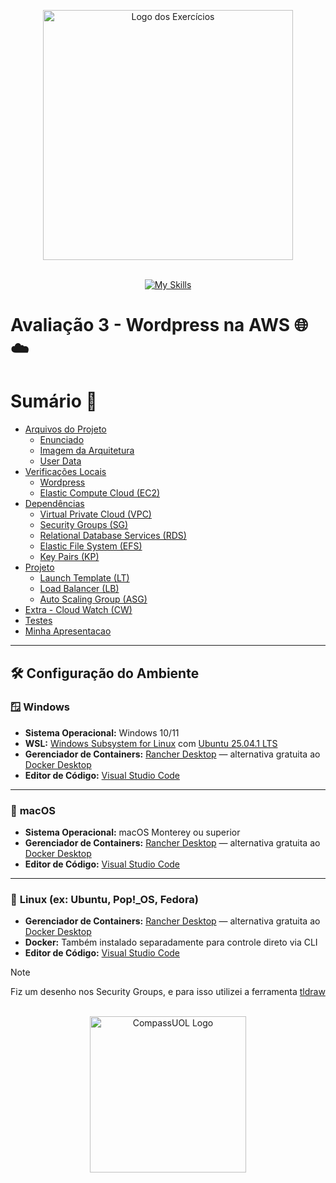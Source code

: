 <p align="center">
  <img src="https://github.com/user-attachments/assets/fc8a7bf4-b1bf-45ee-84d0-8ffffbf0cec9" alt="Logo dos Exercícios" width="400">
</p>
<br>

<div align="center">
  <a href="https://skillicons.dev">
    <img src="https://skillicons.dev/icons?i=aws,linux,docker,wordpress" alt="My Skills" />
  </a>
</div>

# Avaliação 3 - Wordpress na AWS 🌐☁️

# Sumário 📝

- [Arquivos do Projeto](https://github.com/andrrade/Project2-CompassUOL-DevSecOps/tree/main/00-Arquivos-do-Projeto)
  - [Enunciado](https://github.com/andrrade/Project2-CompassUOL-DevSecOps/blob/main/00-Arquivos-do-Projeto/Enunciado-Projeto2.pdf)
  - [Imagem da Arquitetura](https://github.com/andrrade/Project2-CompassUOL-DevSecOps/blob/main/00-Arquivos-do-Projeto/arquitetura.png)
  - [User Data](https://github.com/andrrade/Project2-CompassUOL-DevSecOps/blob/main/00-Arquivos-do-Projeto/user_data.sh)
- [Verificações Locais](https://github.com/andrrade/Project2-CompassUOL-DevSecOps/tree/main/01-Verificacoes-Locais)
  - [Wordpress](https://github.com/andrrade/Project2-CompassUOL-DevSecOps/blob/main/01-Verificacoes-Locais/01-Wordpress/README.md)
  - [Elastic Compute Cloud (EC2)](https://github.com/andrrade/Project2-CompassUOL-DevSecOps/blob/main/01-Verificacoes-Locais/02-EC2/README.md)
- [Dependências](https://github.com/andrrade/Project2-CompassUOL-DevSecOps/tree/main/02-Dependencias)
  - [Virtual Private Cloud (VPC)](https://github.com/andrrade/Project2-CompassUOL-DevSecOps/blob/main/02-Dependencias/01-VPC/README.md)
  - [Security Groups (SG)](https://github.com/andrrade/Project2-CompassUOL-DevSecOps/blob/main/02-Dependencias/02-Security-Group/README.md)
  - [Relational Database Services (RDS)](https://github.com/andrrade/Project2-CompassUOL-DevSecOps/blob/main/02-Dependencias/03-Banco-de-Dados-RDS/README.md)
  - [Elastic File System (EFS)](https://github.com/andrrade/Project2-CompassUOL-DevSecOps/blob/main/02-Dependencias/04-EFS/README.md)
  - [Key Pairs (KP)](https://github.com/andrrade/Project2-CompassUOL-DevSecOps/blob/main/02-Dependencias/05-Key-pairs/README.md)
- [Projeto](https://github.com/andrrade/Project2-CompassUOL-DevSecOps/tree/main/03-Projeto)
  - [Launch Template (LT)](https://github.com/andrrade/Project2-CompassUOL-DevSecOps/blob/main/03-Projeto/01-Launch-Template/README.md)
  - [Load Balancer (LB)](https://github.com/andrrade/Project2-CompassUOL-DevSecOps/blob/main/03-Projeto/02-Load-Balancer/README.md)
  - [Auto Scaling Group (ASG)](https://github.com/andrrade/Project2-CompassUOL-DevSecOps/blob/main/03-Projeto/03-Auto-Scaling-Group/README.md)
- [Extra - Cloud Watch (CW)](https://github.com/andrrade/Project2-CompassUOL-DevSecOps/blob/main/04-Extra-Cloud-Watch/README.md)
- [Testes](https://github.com/andrrade/Project2-CompassUOL-DevSecOps/blob/main/05-Testes/README.md)
- [Minha Apresentacao](https://github.com/andrrade/Project2-CompassUOL-DevSecOps/blob/main/06-Minha-Apresentacao/README.md)

---

## 🛠️ Configuração do Ambiente

### 🪟 **Windows**

* **Sistema Operacional:** Windows 10/11
* **WSL:** [Windows Subsystem for Linux](https://learn.microsoft.com/en-us/windows/wsl/) com [Ubuntu 25.04.1 LTS](https://documentation.ubuntu.com/server/)
* **Gerenciador de Containers:** [Rancher Desktop](https://rancherdesktop.io/) — alternativa gratuita ao [Docker Desktop](https://www.docker.com/products/docker-desktop/)
* **Editor de Código:** [Visual Studio Code](https://code.visualstudio.com/)

---

### 🍏 **macOS**

* **Sistema Operacional:** macOS Monterey ou superior
* **Gerenciador de Containers:** [Rancher Desktop](https://rancherdesktop.io/) — alternativa gratuita ao [Docker Desktop](https://www.docker.com/products/docker-desktop/)
* **Editor de Código:** [Visual Studio Code](https://code.visualstudio.com/)

---

### 🐧 **Linux (ex: Ubuntu, Pop!\_OS, Fedora)**

* **Gerenciador de Containers:** [Rancher Desktop](https://rancherdesktop.io/) — alternativa gratuita ao [Docker Desktop](https://www.docker.com/products/docker-desktop/)
* **Docker:** Também instalado separadamente para controle direto via CLI
* **Editor de Código:** [Visual Studio Code](https://code.visualstudio.com/)

> [!NOTE]
> Fiz um desenho nos Security Groups, e para isso utilizei a ferramenta [tldraw](https://www.tldraw.com)

<p align="center">
  <br>
  <img src="https://github.com/user-attachments/assets/79a2e995-a1be-4192-9ded-771004ef7417" alt="CompassUOL Logo" width="250">
</p>
